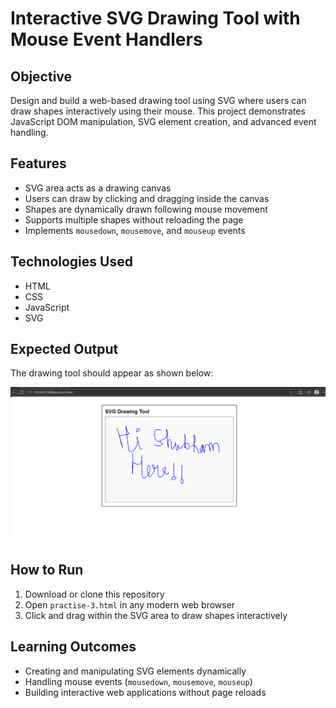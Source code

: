 # Interactive SVG Drawing Tool with Mouse Event Handlers

## Objective
Design and build a web-based drawing tool using SVG where users can draw shapes interactively using their mouse. This project demonstrates JavaScript DOM manipulation, SVG element creation, and advanced event handling.

## Features
- SVG area acts as a drawing canvas  
- Users can draw by clicking and dragging inside the canvas  
- Shapes are dynamically drawn following mouse movement  
- Supports multiple shapes without reloading the page  
- Implements `mousedown`, `mousemove`, and `mouseup` events  

## Technologies Used
- HTML  
- CSS  
- JavaScript  
- SVG  


## Expected Output
The drawing tool should appear as shown below:

![Expected Output](Screenshot%202025-09-14%20233925.png)

## How to Run
1. Download or clone this repository  
2. Open `practise-3.html` in any modern web browser  
3. Click and drag within the SVG area to draw shapes interactively  

## Learning Outcomes
- Creating and manipulating SVG elements dynamically  
- Handling mouse events (`mousedown`, `mousemove`, `mouseup`)  
- Building interactive web applications without page reloads  

